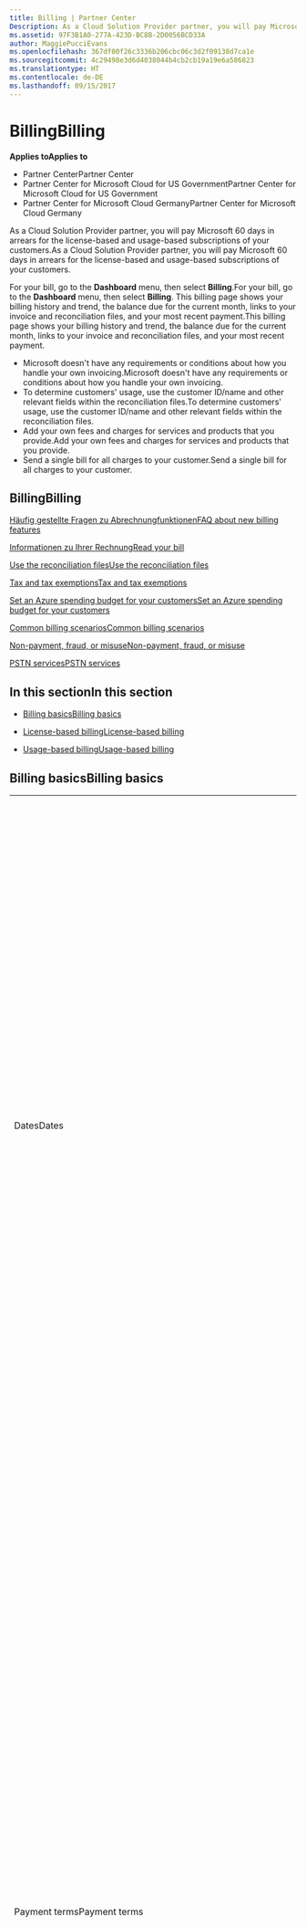 ```yaml
---
title: Billing | Partner Center
Description: As a Cloud Solution Provider partner, you will pay Microsoft 60 days in arrears for the license-based and usage-based subscriptions of your customers.
ms.assetid: 97F3B1A0-277A-423D-BC8B-2D0056BCD33A
author: MaggiePucciEvans
ms.openlocfilehash: 367df00f26c3336b206cbc06c3d2f09138d7ca1e
ms.sourcegitcommit: 4c29498e3d6d4038044b4cb2cb19a19e6a586823
ms.translationtype: HT
ms.contentlocale: de-DE
ms.lasthandoff: 09/15/2017
---
```

# <a name="billing"></a><span data-ttu-id="3925a-103">Billing</span><span class="sxs-lookup"><span data-stu-id="3925a-103">Billing</span></span>

**<span data-ttu-id="3925a-104">Applies to</span><span class="sxs-lookup"><span data-stu-id="3925a-104">Applies to</span></span>**

-  <span data-ttu-id="3925a-105">Partner Center</span><span class="sxs-lookup"><span data-stu-id="3925a-105">Partner Center</span></span>
-  <span data-ttu-id="3925a-106">Partner Center for Microsoft Cloud for US Government</span><span class="sxs-lookup"><span data-stu-id="3925a-106">Partner Center for Microsoft Cloud for US Government</span></span>
-  <span data-ttu-id="3925a-107">Partner Center for Microsoft Cloud Germany</span><span class="sxs-lookup"><span data-stu-id="3925a-107">Partner Center for Microsoft Cloud Germany</span></span>

<span data-ttu-id="3925a-108">As a Cloud Solution Provider partner, you will pay Microsoft 60 days in arrears for the license-based and usage-based subscriptions of your customers.</span><span class="sxs-lookup"><span data-stu-id="3925a-108">As a Cloud Solution Provider partner, you will pay Microsoft 60 days in arrears for the license-based and usage-based subscriptions of your customers.</span></span>

<span data-ttu-id="3925a-109">For your bill, go to the **Dashboard** menu, then select **Billing**.</span><span class="sxs-lookup"><span data-stu-id="3925a-109">For your bill, go to the **Dashboard** menu, then select **Billing**.</span></span> <span data-ttu-id="3925a-110">This billing page shows your billing history and trend, the balance due for the current month, links to your invoice and reconciliation files, and your most recent payment.</span><span class="sxs-lookup"><span data-stu-id="3925a-110">This billing page shows your billing history and trend, the balance due for the current month, links to your invoice and reconciliation files, and your most recent payment.</span></span>

-   <span data-ttu-id="3925a-111">Microsoft doesn't have any requirements or conditions about how you handle your own invoicing.</span><span class="sxs-lookup"><span data-stu-id="3925a-111">Microsoft doesn't have any requirements or conditions about how you handle your own invoicing.</span></span>
-   <span data-ttu-id="3925a-112">To determine customers' usage, use the customer ID/name and other relevant fields within the reconciliation files.</span><span class="sxs-lookup"><span data-stu-id="3925a-112">To determine customers' usage, use the customer ID/name and other relevant fields within the reconciliation files.</span></span>
-   <span data-ttu-id="3925a-113">Add your own fees and charges for services and products that you provide.</span><span class="sxs-lookup"><span data-stu-id="3925a-113">Add your own fees and charges for services and products that you provide.</span></span>
-   <span data-ttu-id="3925a-114">Send a single bill for all charges to your customer.</span><span class="sxs-lookup"><span data-stu-id="3925a-114">Send a single bill for all charges to your customer.</span></span>

## <a name="billing"></a><span data-ttu-id="3925a-115">Billing</span><span class="sxs-lookup"><span data-stu-id="3925a-115">Billing</span></span>

[<span data-ttu-id="3925a-116">Häufig gestellte Fragen zu Abrechnungfunktionen</span><span class="sxs-lookup"><span data-stu-id="3925a-116">FAQ about new billing features</span></span>](faq-about-new-billing-features.md)

[<span data-ttu-id="3925a-117">Informationen zu Ihrer Rechnung</span><span class="sxs-lookup"><span data-stu-id="3925a-117">Read your bill</span></span>](read-your-bill.md)

[<span data-ttu-id="3925a-118">Use the reconciliation files</span><span class="sxs-lookup"><span data-stu-id="3925a-118">Use the reconciliation files</span></span>](use-the-reconciliation-files.md)

[<span data-ttu-id="3925a-119">Tax and tax exemptions</span><span class="sxs-lookup"><span data-stu-id="3925a-119">Tax and tax exemptions</span></span>](tax-and-tax-exemptions.md)

[<span data-ttu-id="3925a-120">Set an Azure spending budget for your customers</span><span class="sxs-lookup"><span data-stu-id="3925a-120">Set an Azure spending budget for your customers</span></span>](set-an-azure-spending-budget-for-your-customers.md)

[<span data-ttu-id="3925a-121">Common billing scenarios</span><span class="sxs-lookup"><span data-stu-id="3925a-121">Common billing scenarios</span></span>](common-billing-scenarios.md)

[<span data-ttu-id="3925a-122">Non-payment, fraud, or misuse</span><span class="sxs-lookup"><span data-stu-id="3925a-122">Non-payment, fraud, or misuse</span></span>](non-payment--fraud--or-misuse.md)

[<span data-ttu-id="3925a-123">PSTN services</span><span class="sxs-lookup"><span data-stu-id="3925a-123">PSTN services</span></span>](o365-e5-in-csp-advisory.md)

## <a name="in-this-section"></a><span data-ttu-id="3925a-124">In this section</span><span class="sxs-lookup"><span data-stu-id="3925a-124">In this section</span></span>


-   [<span data-ttu-id="3925a-125">Billing basics</span><span class="sxs-lookup"><span data-stu-id="3925a-125">Billing basics</span></span>](#billingbasics)

-   [<span data-ttu-id="3925a-126">License-based billing</span><span class="sxs-lookup"><span data-stu-id="3925a-126">License-based billing</span></span>](#licensebasedbilling)

-   [<span data-ttu-id="3925a-127">Usage-based billing</span><span class="sxs-lookup"><span data-stu-id="3925a-127">Usage-based billing</span></span>](#usagebasedbilling)

## <span data-ttu-id="3925a-128"><a href="" id="billingbasics"></a>Billing basics</span><span class="sxs-lookup"><span data-stu-id="3925a-128"><a href="" id="billingbasics"></a>Billing basics</span></span>


<table>
<colgroup>
<col width="50%" />
<col width="50%" />
</colgroup>
<tbody>
<tr class="odd">
<td><span data-ttu-id="3925a-129">Dates</span><span class="sxs-lookup"><span data-stu-id="3925a-129">Dates</span></span></td>
<td><ul>
<li><span data-ttu-id="3925a-130">Your monthly billing date is the day of the month you selected during enrollment.</span><span class="sxs-lookup"><span data-stu-id="3925a-130">Your monthly billing date is the day of the month you selected during enrollment.</span></span> <span data-ttu-id="3925a-131">Microsoft will send a confirmation email that includes your billing date.</span><span class="sxs-lookup"><span data-stu-id="3925a-131">Microsoft will send a confirmation email that includes your billing date.</span></span></li>
<li><span data-ttu-id="3925a-132">You can find price lists 1 month in advance, as they're updated monthly.</span><span class="sxs-lookup"><span data-stu-id="3925a-132">You can find price lists 1 month in advance, as they're updated monthly.</span></span> <span data-ttu-id="3925a-133">License-based prices are guaranteed for the term of the subscription, usually 12 months from the purchase date.</span><span class="sxs-lookup"><span data-stu-id="3925a-133">License-based prices are guaranteed for the term of the subscription, usually 12 months from the purchase date.</span></span> <span data-ttu-id="3925a-134">Usage-based prices can change on a monthly basis.</span><span class="sxs-lookup"><span data-stu-id="3925a-134">Usage-based prices can change on a monthly basis.</span></span> <span data-ttu-id="3925a-135">We will provide 30 days’ notice for any price change through the publication of our Partner Price List.</span><span class="sxs-lookup"><span data-stu-id="3925a-135">We will provide 30 days’ notice for any price change through the publication of our Partner Price List.</span></span></li>
</ul></td>
</tr>
<tr class="even">
<td><span data-ttu-id="3925a-136">Payment terms</span><span class="sxs-lookup"><span data-stu-id="3925a-136">Payment terms</span></span></td>
<td><ul>
<li><span data-ttu-id="3925a-137">Payment terms - net 60 days.</span><span class="sxs-lookup"><span data-stu-id="3925a-137">Payment terms - net 60 days.</span></span></li>
<li><span data-ttu-id="3925a-138">Payments must be made by the invoice due date (60 days after the billing date), or the account will be delinquent.</span><span class="sxs-lookup"><span data-stu-id="3925a-138">Payments must be made by the invoice due date (60 days after the billing date), or the account will be delinquent.</span></span></li>
<li><span data-ttu-id="3925a-139">Delinquent accounts are subject to suspension and/or termination from the Cloud Solution Provider program.</span><span class="sxs-lookup"><span data-stu-id="3925a-139">Delinquent accounts are subject to suspension and/or termination from the Cloud Solution Provider program.</span></span> <span data-ttu-id="3925a-140">Suspended accounts can't create a new customer or order, request a reseller relationship, increase or decrease quantities of subscriptions, order add-on subscriptions, convert or transition a subscription and will be limited to managing existing customers, subscriptions and resources until the account is brought current.</span><span class="sxs-lookup"><span data-stu-id="3925a-140">Suspended accounts can't create a new customer or order, request a reseller relationship, increase or decrease quantities of subscriptions, order add-on subscriptions, convert or transition a subscription and will be limited to managing existing customers, subscriptions and resources until the account is brought current.</span></span> <span data-ttu-id="3925a-141">Partners can regain full functionality of their suspended accounts when they pay their outstanding bills.</span><span class="sxs-lookup"><span data-stu-id="3925a-141">Partners can regain full functionality of their suspended accounts when they pay their outstanding bills.</span></span></li>
</ul></td>
</tr>
<tr class="odd">
<td><span data-ttu-id="3925a-142">Billing rules</span><span class="sxs-lookup"><span data-stu-id="3925a-142">Billing rules</span></span></td>
<td><ul>
<li><span data-ttu-id="3925a-143">You will receive one invoice each month for the CSP program.</span><span class="sxs-lookup"><span data-stu-id="3925a-143">You will receive one invoice each month for the CSP program.</span></span></li>
<li><span data-ttu-id="3925a-144">License-based subscriptions are billed based on licenses purchased, not licenses used.</span><span class="sxs-lookup"><span data-stu-id="3925a-144">License-based subscriptions are billed based on licenses purchased, not licenses used.</span></span></li>
<li><span data-ttu-id="3925a-145">Azure (usage-based subscriptions) are billed according to metered rates, based on consumption.</span><span class="sxs-lookup"><span data-stu-id="3925a-145">Azure (usage-based subscriptions) are billed according to metered rates, based on consumption.</span></span></li>
<li><span data-ttu-id="3925a-146">Price is guaranteed through the term of the subscription.</span><span class="sxs-lookup"><span data-stu-id="3925a-146">Price is guaranteed through the term of the subscription.</span></span> <span data-ttu-id="3925a-147">Prices may change at subscription renewal.</span><span class="sxs-lookup"><span data-stu-id="3925a-147">Prices may change at subscription renewal.</span></span></li>
</ul></td>
</tr>
<tr class="even">
<td><span data-ttu-id="3925a-148">Invoice availability</span><span class="sxs-lookup"><span data-stu-id="3925a-148">Invoice availability</span></span></td>
<td><ul>
<li><span data-ttu-id="3925a-149">You can view and download your invoices and reconciliation files from the Billing page in the Partner Center.</span><span class="sxs-lookup"><span data-stu-id="3925a-149">You can view and download your invoices and reconciliation files from the Billing page in the Partner Center.</span></span></li>
</ul></td>
</tr>
<tr class="odd">
<td><span data-ttu-id="3925a-150">Adjustments/Credits/Cancellations</span><span class="sxs-lookup"><span data-stu-id="3925a-150">Adjustments/Credits/Cancellations</span></span></td>
<td><ul>
<li><span data-ttu-id="3925a-151">Credits for test accounts and integration testing are not authorized.</span><span class="sxs-lookup"><span data-stu-id="3925a-151">Credits for test accounts and integration testing are not authorized.</span></span> <span data-ttu-id="3925a-152">To avoid subscription charges or early termination fee charges when you are performing testing, you can cancel the subscription during the “free period”.</span><span class="sxs-lookup"><span data-stu-id="3925a-152">To avoid subscription charges or early termination fee charges when you are performing testing, you can cancel the subscription during the “free period”.</span></span> <span data-ttu-id="3925a-153">All consumption usage charges for Azure services are your responsibility.</span><span class="sxs-lookup"><span data-stu-id="3925a-153">All consumption usage charges for Azure services are your responsibility.</span></span></li>
<li><span data-ttu-id="3925a-154">You'll see adjustments and credits in arrears on your next monthly billing invoice after the credit or adjustment is applied.</span><span class="sxs-lookup"><span data-stu-id="3925a-154">You'll see adjustments and credits in arrears on your next monthly billing invoice after the credit or adjustment is applied.</span></span></li>
</ul></td>
</tr>
<tr class="even">
<td><span data-ttu-id="3925a-155">Tax</span><span class="sxs-lookup"><span data-stu-id="3925a-155">Tax</span></span></td>
<td><ul>
<li><span data-ttu-id="3925a-156">You will be taxed based on your details, (not your customers') as the billing relationship is between Microsoft and you.</span><span class="sxs-lookup"><span data-stu-id="3925a-156">You will be taxed based on your details, (not your customers') as the billing relationship is between Microsoft and you.</span></span></li>
<li><span data-ttu-id="3925a-157">You can submit your tax ID during onboarding or via a service request.</span><span class="sxs-lookup"><span data-stu-id="3925a-157">You can submit your tax ID during onboarding or via a service request.</span></span> <span data-ttu-id="3925a-158">You'll see the changes reflected on your next billing cycle.</span><span class="sxs-lookup"><span data-stu-id="3925a-158">You'll see the changes reflected on your next billing cycle.</span></span></li>
<li><span data-ttu-id="3925a-159">For <strong>withholding and sales tax exemption</strong>, you must submit tax documentation via a service request.</span><span class="sxs-lookup"><span data-stu-id="3925a-159">For <strong>withholding and sales tax exemption</strong>, you must submit tax documentation via a service request.</span></span> <span data-ttu-id="3925a-160">You'll see the changes and appropriate refunds on your next billing cycle.</span><span class="sxs-lookup"><span data-stu-id="3925a-160">You'll see the changes and appropriate refunds on your next billing cycle.</span></span></li>
<li><span data-ttu-id="3925a-161">For <strong>value added tax (VAT) exemption</strong>, you must submit your VAT ID (validated by Microsoft) via a service request.</span><span class="sxs-lookup"><span data-stu-id="3925a-161">For <strong>value added tax (VAT) exemption</strong>, you must submit your VAT ID (validated by Microsoft) via a service request.</span></span> <span data-ttu-id="3925a-162">You'll see the changes and appropriate refunds on your next billing cycle.</span><span class="sxs-lookup"><span data-stu-id="3925a-162">You'll see the changes and appropriate refunds on your next billing cycle.</span></span></li>
<li><span data-ttu-id="3925a-163">Find further tax details from your local tax office or tax advisor.</span><span class="sxs-lookup"><span data-stu-id="3925a-163">Find further tax details from your local tax office or tax advisor.</span></span></li>
</ul></td>
</tr>
</tbody>
</table>

 

## <span data-ttu-id="3925a-164"><a href="" id="licensebasedbilling"></a>License-based billing</span><span class="sxs-lookup"><span data-stu-id="3925a-164"><a href="" id="licensebasedbilling"></a>License-based billing</span></span>


<table>
<colgroup>
<col width="50%" />
<col width="50%" />
</colgroup>
<tbody>
<tr class="odd">
<td><span data-ttu-id="3925a-165">Up to one free month incentive</span><span class="sxs-lookup"><span data-stu-id="3925a-165">Up to one free month incentive</span></span></td>
<td><ul>
<li><span data-ttu-id="3925a-166">You are not billed for any charges during the initial period from the subscription start date to the date of your next consolidate bill (up to one full month), regardless of the seat count.</span><span class="sxs-lookup"><span data-stu-id="3925a-166">You are not billed for any charges during the initial period from the subscription start date to the date of your next consolidate bill (up to one full month), regardless of the seat count.</span></span></li>
<li><span data-ttu-id="3925a-167">This results in simpler billing reconciliation.</span><span class="sxs-lookup"><span data-stu-id="3925a-167">This results in simpler billing reconciliation.</span></span></li>
<li><span data-ttu-id="3925a-168">All subscriptions auto-renew for a new 12 month period with 12 monthly advanced charges if the subscription is not cancelled in line with the appropriate agreements.</span><span class="sxs-lookup"><span data-stu-id="3925a-168">All subscriptions auto-renew for a new 12 month period with 12 monthly advanced charges if the subscription is not cancelled in line with the appropriate agreements.</span></span></li>
<li><span data-ttu-id="3925a-169">The free period does not apply to usage-based services.</span><span class="sxs-lookup"><span data-stu-id="3925a-169">The free period does not apply to usage-based services.</span></span></li>
</ul></td>
</tr>
<tr class="even">
<td><span data-ttu-id="3925a-170">Billing rules</span><span class="sxs-lookup"><span data-stu-id="3925a-170">Billing rules</span></span></td>
<td><ul>
<li><span data-ttu-id="3925a-171">Subscriptions are annual and auto-renewed.</span><span class="sxs-lookup"><span data-stu-id="3925a-171">Subscriptions are annual and auto-renewed.</span></span></li>
<li><span data-ttu-id="3925a-172">Billing is in 12 monthly payments per annual subscription.</span><span class="sxs-lookup"><span data-stu-id="3925a-172">Billing is in 12 monthly payments per annual subscription.</span></span></li>
<li><span data-ttu-id="3925a-173">You are billed in advance for the next billing period for license-based services, based on number of licenses at the end of the prior billing period.</span><span class="sxs-lookup"><span data-stu-id="3925a-173">You are billed in advance for the next billing period for license-based services, based on number of licenses at the end of the prior billing period.</span></span></li>
<li><span data-ttu-id="3925a-174">You are billed/credited in arrears for any changes in the number of licenses(pro-rata calculation based on license-days).</span><span class="sxs-lookup"><span data-stu-id="3925a-174">You are billed/credited in arrears for any changes in the number of licenses(pro-rata calculation based on license-days).</span></span> <span data-ttu-id="3925a-175">Pro-rata calculation uses the following formula: [ROUND((ROUND(Unit Price * Quantity / Number of days in pro-rated Month, 2) * Number of pro-rated days) / Quantity, 2) * Quantity]</span><span class="sxs-lookup"><span data-stu-id="3925a-175">Pro-rata calculation uses the following formula: [ROUND((ROUND(Unit Price * Quantity / Number of days in pro-rated Month, 2) * Number of pro-rated days) / Quantity, 2) * Quantity]</span></span></li>
<li><span data-ttu-id="3925a-176">Payments are billed for seats sold (not seats provisioned).</span><span class="sxs-lookup"><span data-stu-id="3925a-176">Payments are billed for seats sold (not seats provisioned).</span></span></li>
</ul></td>
</tr>
<tr class="odd">
<td><span data-ttu-id="3925a-177">Adjustments/Credits/Cancellations</span><span class="sxs-lookup"><span data-stu-id="3925a-177">Adjustments/Credits/Cancellations</span></span></td>
<td><ul>
<li><span data-ttu-id="3925a-178">Early termination fees are currently not charged for the cancellation of license-based services.</span><span class="sxs-lookup"><span data-stu-id="3925a-178">Early termination fees are currently not charged for the cancellation of license-based services.</span></span></li>
<li><span data-ttu-id="3925a-179">Cancellation credits for licensed based services are pro-rated for unused days for mid-cycle cancellations (as well as license decreases per the formula above).</span><span class="sxs-lookup"><span data-stu-id="3925a-179">Cancellation credits for licensed based services are pro-rated for unused days for mid-cycle cancellations (as well as license decreases per the formula above).</span></span></li>
</ul></td>
</tr>
</tbody>
</table>

 

## <span data-ttu-id="3925a-180"><a href="" id="usagebasedbilling"></a>Usage-based billing</span><span class="sxs-lookup"><span data-stu-id="3925a-180"><a href="" id="usagebasedbilling"></a>Usage-based billing</span></span>


<span data-ttu-id="3925a-181">Azure operates in the "pay as you go" model, in which you are only billed for Azure services used.</span><span class="sxs-lookup"><span data-stu-id="3925a-181">Azure operates in the "pay as you go" model, in which you are only billed for Azure services used.</span></span>

<table>
<colgroup>
<col width="50%" />
<col width="50%" />
</colgroup>
<tbody>
<tr class="odd">
<td><span data-ttu-id="3925a-182">Billing rules</span><span class="sxs-lookup"><span data-stu-id="3925a-182">Billing rules</span></span></td>
<td><ul>
<li><span data-ttu-id="3925a-183">Billing starts on the subscription start date.</span><span class="sxs-lookup"><span data-stu-id="3925a-183">Billing starts on the subscription start date.</span></span> <span data-ttu-id="3925a-184">There is no “free period” for usage-based billing.</span><span class="sxs-lookup"><span data-stu-id="3925a-184">There is no “free period” for usage-based billing.</span></span></li>
<li><span data-ttu-id="3925a-185">Subscriptions are month-to-month and auto-renew at the new metered service rates.</span><span class="sxs-lookup"><span data-stu-id="3925a-185">Subscriptions are month-to-month and auto-renew at the new metered service rates.</span></span> <span data-ttu-id="3925a-186">Billing is monthly in arrears, based on usage.</span><span class="sxs-lookup"><span data-stu-id="3925a-186">Billing is monthly in arrears, based on usage.</span></span></li>
<li><span data-ttu-id="3925a-187">Metered service rates can change within the invoice cycle.</span><span class="sxs-lookup"><span data-stu-id="3925a-187">Metered service rates can change within the invoice cycle.</span></span>
<ul>
<li><span data-ttu-id="3925a-188">Price increases: 30 days notice is provided.</span><span class="sxs-lookup"><span data-stu-id="3925a-188">Price increases: 30 days notice is provided.</span></span></li>
<li><span data-ttu-id="3925a-189">Price decreases: reflected day of change.</span><span class="sxs-lookup"><span data-stu-id="3925a-189">Price decreases: reflected day of change.</span></span></li>
<li><span data-ttu-id="3925a-190">Existing subscriptions use the rate in effect at the beginning of the bill cycle.</span><span class="sxs-lookup"><span data-stu-id="3925a-190">Existing subscriptions use the rate in effect at the beginning of the bill cycle.</span></span></li>
<li><span data-ttu-id="3925a-191">New subscriptions (created within bill cycle) use the rate in effect at the create date.</span><span class="sxs-lookup"><span data-stu-id="3925a-191">New subscriptions (created within bill cycle) use the rate in effect at the create date.</span></span></li>
</ul></li>
</ul></td>
</tr>
<tr class="even">
<td><span data-ttu-id="3925a-192">Adjustments/Credits/Cancellations</span><span class="sxs-lookup"><span data-stu-id="3925a-192">Adjustments/Credits/Cancellations</span></span></td>
<td><ul>
<li><span data-ttu-id="3925a-193">You'll see payments with adjustments on your next monthly billing invoice.</span><span class="sxs-lookup"><span data-stu-id="3925a-193">You'll see payments with adjustments on your next monthly billing invoice.</span></span></li>
<li><span data-ttu-id="3925a-194">Early termination fees are currently not charged for the cancellation of usage-based services.</span><span class="sxs-lookup"><span data-stu-id="3925a-194">Early termination fees are currently not charged for the cancellation of usage-based services.</span></span></li>
<li><span data-ttu-id="3925a-195">You'll see credits of any type, including SLA credits, on your next monthly billing invoice.</span><span class="sxs-lookup"><span data-stu-id="3925a-195">You'll see credits of any type, including SLA credits, on your next monthly billing invoice.</span></span></li>
</ul></td>
</tr>
</tbody>
</table>

